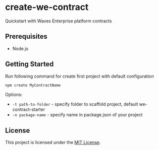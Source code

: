 # create-we-contract

Quickstart with Waves Enterprise platform contracts

## Prerequisites

* Node.js

## Getting Started

Run following command for create first project with default configuration

```sh
npm create MyContractName
```

Options:

* `-t path-to-folder` - specify folder to scaffold project, default we-contract-starter
* `-n package-name` - specify name in package.json of your project

## License

This project is licensed under the [MIT License](LICENSE).

